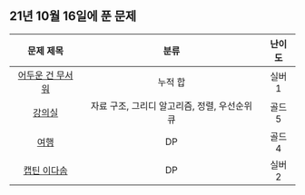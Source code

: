## 21년 10월 16일에 푼 문제


|문제 제목|분류|난이도|
|:---:|:---:|:---:|
|[어두운 건 무서워](https://www.acmicpc.net/problem/16507)|누적 합|실버 1|
|[강의실](https://www.acmicpc.net/problem/1374)|자료 구조, 그리디 알고리즘, 정렬, 우선순위 큐|골드 5|
|[여행](https://www.acmicpc.net/problem/2157)|DP|골드 4|
|[캡틴 이다솜](https://www.acmicpc.net/problem/1660)|DP|실버 2|
